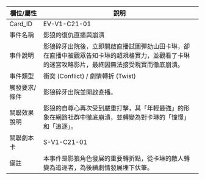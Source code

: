 | 欄位/屬性 | 說明 |
|---|---|
| Card_ID | EV-V1-C21-01 |
| 事件名稱 | 影狼的復仇直播與崩潰 |
| 事件說明 | 影狼碎牙出院後，立即開啟直播試圖彈劾山田卡琳，卻在直播中被觀眾告知卡琳的超規格實力，並觀看了卡琳的迷宮攻略影片，最終因無法接受現實而徹底崩潰。 |
| 事件類型 | 衝突 (Conflict) / 劇情轉折 (Twist) |
| 觸發要求/條件 | 影狼碎牙出院並開啟直播。 |
| 關聯效果說明 | 影狼的自尊心再次受到嚴重打擊，其「年輕最強」的形象在網路社群中徹底崩潰，並轉變為對卡琳的「憧憬」和「追逐」。 |
| 關聯劇本卡 | S-V1-C21-01 |
| 備註 | 本事件是影狼角色發展的重要轉折點，從卡琳的敵人轉變為追逐者，為後續劇情發展埋下伏筆。 |
